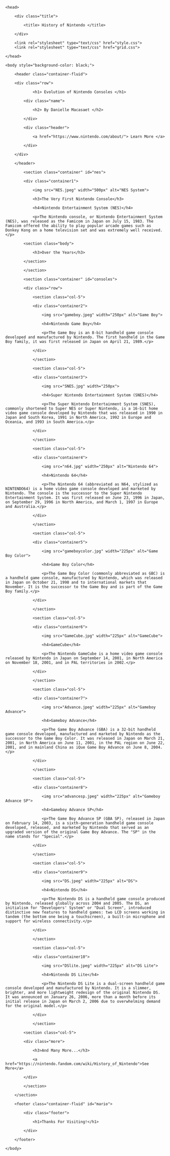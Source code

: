 <!DOCTYPE html>
<html lang="en"> 

	<head>

		<div class="title">

			<title> History of Nintendo </title>

		</div>
 
		<link rel="stylesheet" type="text/css" href="style.css">
		<link rel="stylesheet" type="text/css" href="grid.css">

	</head>

	<body style="background-color: black;">

		<header class="container-fluid">

		<div class="row">

				<h1> Evolution of Nintendo Consoles </h1>

			<div class="name">

				<h2> By Danielle Macasaet </h2>
			
			</div>

			<div class="header">

				<a href="https://www.nintendo.com/about/"> Learn More </a>

			</div>
		
		</div>
		
		</header>

			<section class="container" id="nes">

			<div class="container1">

				<img src="NES.jpeg" width="500px" alt="NES System">

				<h3>The Very First Nintendo Console</h3>

				<h4>Nintendo Entertainment System (NES)</h4>

				<p>The Nintendo console, or Nintendo Entertainment System (NES), was released as the Famicom in Japan on July 15, 1983. The Famicom offered the ability to play popular arcade games such as Donkey Kong on a home television set and was extremely well received.</p>

			<section class="body">

				<h3>Over the Years</h3>

			</section>

			</section>

			<section class="container" id="consoles">

			<div class="row">

				<section class="col-5">

				<div class="container2">
					
					<img src="gameboy.jpeg" width="250px" alt="Game Boy">

					<h4>Nintendo Game Boy</h4>
					
					<p>The Game Boy is an 8-bit handheld game console developed and manufactured by Nintendo. The first handheld in the Game Boy family, it was first released in Japan on April 21, 1989.</p>
				
				</div>
				
				</section>

				<section class="col-5">

				<div class="container3">

					<img src="SNES.jpg" width="250px">

					<h4>Super Nintendo Entertainment System (SNES)</h4>
					
					<p>The Super Nintendo Entertainment System (SNES), commonly shortened to Super NES or Super Nintendo, is a 16-bit home video game console developed by Nintendo that was released in 1990 in Japan and South Korea, 1991 in North America, 1992 in Europe and Oceania, and 1993 in South America.</p>

				</div>
				
				</section>

				<section class="col-5">

				<div class="container4">

					<img src="n64.jpg" width="250px" alt="Nintendo 64">

					<h4>Nintendo 64</h4>

					<p>The Nintendo 64 (abbreviated as N64, stylized as NINTENDO64) is a home video game console developed and marketed by Nintendo. The console is the successor to the Super Nintendo Entertainment System. It was first released on June 23, 1996 in Japan, on September 29, 1996 in North America, and March 1, 1997 in Europe and Australia.</p>

				</div>

				</section>

				<section class="col-5">

				<div class="container5">

					<img src="gameboycolor.jpg" width="225px" alt="Game Boy Color">

					<h4>Game Boy Color</h4>

					<p>The Game Boy Color (commonly abbreviated as GBC) is a handheld game console, manufactured by Nintendo, which was released in Japan on October 21, 1998 and to international markets that November. It is the successor to the Game Boy and is part of the Game Boy family.</p>

				</div>

				</section>

				<section class="col-5">

				<div class="container6">

					<img src="GameCube.jpg" width="225px" alt="GameCube">

					<h4>GameCube</h4>

					<p>The Nintendo GameCube is a home video game console released by Nintendo in Japan on September 14, 2001, in North America on November 18, 2001, and in PAL territories in 2002.</p>

				</div>

				</section>

				<section class="col-5">

				<div class="container7">

					<img src="Advance.jpeg" width="225px" alt="Gameboy Advance">

					<h4>Gameboy Advance</h4>

					<p>The Game Boy Advance (GBA) is a 32-bit handheld game console developed, manufactured and marketed by Nintendo as the successor to the Game Boy Color. It was released in Japan on March 21, 2001, in North America on June 11, 2001, in the PAL region on June 22, 2001, and in mainland China as iQue Game Boy Advance on June 8, 2004.</p>

				</div>

				</section>

				<section class="col-5">

				<div class="container8">

					<img src="advancesp.jpeg" width="225px" alt="Gameboy Advance SP">

					<h4>Gameboy Advance SP</h4>

					<p>The Game Boy Advance SP (GBA SP), released in Japan on February 14, 2003, is a sixth-generation handheld game console developed, released, and marketed by Nintendo that served as an upgraded version of the original Game Boy Advance. The "SP" in the name stands for "Special".</p>

				</div>

				</section>

				<section class="col-5">

				<div class="container9">

					<img src="DS.jpeg" width="225px" alt="DS">

					<h4>Nintendo DS</h4>

					<p>The Nintendo DS is a handheld game console produced by Nintendo, released globally across 2004 and 2005. The DS, an initialism for "Developers' System" or "Dual Screen", introduced distinctive new features to handheld games: two LCD screens working in tandem (the bottom one being a touchscreen), a built-in microphone and support for wireless connectivity.</p>

				</div>

				</section>

				<section class="col-5">

				<div class="container10">

					<img src="DSlite.jpeg" width="225px" alt="DS Lite">

					<h4>Nintendo DS Lite</h4>

					<p>The Nintendo DS Lite is a dual-screen handheld game console developed and manufactured by Nintendo. It is a slimmer, brighter, and more lightweight redesign of the original Nintendo DS. It was announced on January 26, 2006, more than a month before its initial release in Japan on March 2, 2006 due to overwhelming demand for the original model.</p>

				</div>

				</section>
			
			<section class="col-5">

			<div class="more">

				<h3>And Many More...</h3>

				<a href="https://nintendo.fandom.com/wiki/History_of_Nintendo">See More</a>

			</div>

			</section>

		</section>

		<footer class="container-fluid" id="mario">

			<div class="footer">

				<h1>Thanks For Visiting!</h1>

			</div>

		</footer>

	</body>

</html>
